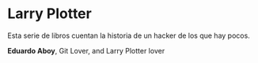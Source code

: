 # Larry Plotter

Esta serie de libros cuentan la historia de un hacker de los que hay pocos.

**Eduardo Aboy**, Git Lover, and Larry Plotter lover

